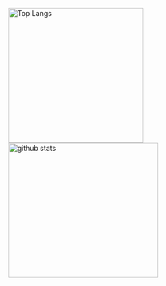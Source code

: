 <p align="left"> 
  <img alt="Top Langs" height="270px" src="https://github-readme-stats.vercel.app/api/top-langs/?username=yuki-tome&show_icons=true" />
  <img alt="github stats" height="270px" width="300px" src="https://github-readme-stats.vercel.app/api?username=yuki-tome&show_icons=ture" />
</p>
